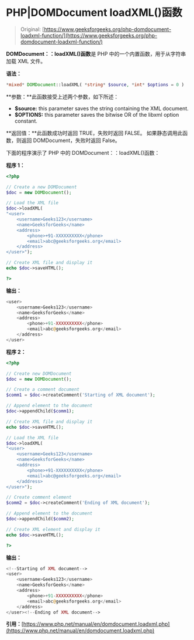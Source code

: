 # PHP|DOMDocument loadXML()函数

> Original: [https://www.geeksforgeeks.org/php-domdocument-loadxml-function/](https://www.geeksforgeeks.org/php-domdocument-loadxml-function/)

**DOMDocument：：loadXML()函数**是 PHP 中的一个内置函数，用于从字符串加载 XML 文件。

**语法：**

```php
*mixed* DOMDocument::loadXML( *string* $source, *int* $options = 0 )
```

**参数：**此函数接受上述两个参数，如下所述：

*   **$source:** this parameter saves the string containing the XML document.
*   **$OPTIONS:** this parameter saves the bitwise OR of the libxml option constant.

**返回值：**此函数成功时返回 TRUE，失败时返回 FALSE。 如果静态调用此函数，则返回 DOMDocument，失败时返回 False。

下面的程序演示了 PHP 中的 DOMDocument：：loadXML()函数：

**程序 1：**

```php
<?php

// Create a new DOMDocument
$doc = new DOMDocument();

// Load the XML file
$doc->loadXML(
"<user> 
    <username>Geeks123</username> 
    <name>GeeksforGeeks</name>  
    <address>  
        <phone>+91-XXXXXXXXXX</phone>
        <email>abc@geeksforgeeks.org</email>
    </address> 
</user>");

// Create XML file and display it
echo $doc->saveHTML();

?>
```

**输出：**

```php
<user> 
    <username>Geeks123</username> 
    <name>GeeksforGeeks</name>  
    <address>  
        <phone>+91-XXXXXXXXXX</phone>
        <email>abc@geeksforgeeks.org</email>
    </address> 
</user>

```

**程序 2：**

```php
<?php

// Create new DOMDocument
$doc = new DOMDocument();

// Create a comment document
$comm1 = $doc->createComment('Starting of XML document');

// Append element to the document
$doc->appendChild($comm1);

// Create XML file and display it
echo $doc->saveHTML();

// Load the XML file
$doc->loadXML(
"<user> 
    <username>Geeks123</username> 
    <name>GeeksforGeeks</name>  
    <address>  
        <phone>+91-XXXXXXXXXX</phone>
        <email>abc@geeksforgeeks.org</email>
    </address> 
</user>");

// Create comment element
$comm2 = $doc->createComment('Ending of XML document');

// Append element to the document
$doc->appendChild($comm2);

// Create XML element and display it
echo $doc->saveHTML();

?>
```

**输出：**

```php
<!--Starting of XML document-->
<user> 
    <username>Geeks123</username> 
    <name>GeeksforGeeks</name>  
    <address>  
        <phone>+91-XXXXXXXXXX</phone>
        <email>abc@geeksforgeeks.org</email>
    </address> 
</user><!--Ending of XML document-->

```

**引用：**[https://www.php.net/manual/en/domdocument.loadxml.php](https://www.php.net/manual/en/domdocument.loadxml.php)